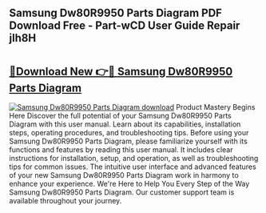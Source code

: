 ## Samsung Dw80R9950 Parts Diagram PDF Download Free - Part-wCD User Guide Repair jlh8H

# <h2><a href="http://dfk716.blite.top/?on=Samsung+Dw80R9950+Parts+Diagram">🔗Download New 👉🔴 Samsung Dw80R9950 Parts Diagram</a></h2>

[![Samsung Dw80R9950 Parts Diagram download](https://i.imgur.com/lujVjoI.png)](http://dfk716.blite.top/?on=Samsung+Dw80R9950+Parts+Diagram)
Product Mastery Begins Here Discover the full potential of your Samsung Dw80R9950 Parts Diagram with this user manual. Learn about its capabilities, installation steps, operating procedures, and troubleshooting tips. Before using your Samsung Dw80R9950 Parts Diagram, please familiarize yourself with its functions and features by reading this user manual. It includes clear instructions for installation, setup, and operation, as well as troubleshooting tips for common issues. The intuitive user interface and advanced features of your new Samsung Dw80R9950 Parts Diagram work in harmony to enhance your experience. We're Here to Help You Every Step of the Way Samsung Dw80R9950 Parts Diagram. Our customer support team is available throughout your journey.
